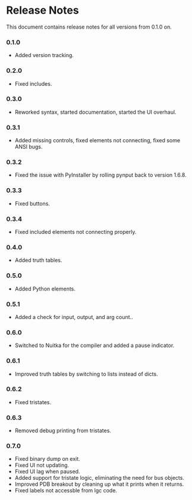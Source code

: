 # Release Notes
This document contains release notes for all versions from 0.1.0 on.

### 0.1.0
* Added version tracking.

### 0.2.0
* Fixed includes.

### 0.3.0
* Reworked syntax, started documentation, started the UI overhaul.

### 0.3.1
* Added missing controls, fixed elements not connecting, fixed some ANSI bugs.

### 0.3.2
* Fixed the issue with PyInstaller by rolling pynput back to version 1.6.8.

### 0.3.3
* Fixed buttons.

### 0.3.4
* Fixed included elements not connecting properly.

### 0.4.0
* Added truth tables.

### 0.5.0
* Added Python elements.

### 0.5.1
* Added a check for input, output, and arg count..

### 0.6.0
* Switched to Nuitka for the compiler and added a pause indicator.

### 0.6.1
* Improved truth tables by switching to lists instead of dicts.

### 0.6.2
* Fixed tristates.

### 0.6.3
* Removed debug printing from tristates.

### 0.7.0
* Fixed binary dump on exit.
* Fixed UI not updating.
* Fixed UI lag when paused.
* Added support for tristate logic, eliminating the need for bus objects.
* Improved PDB breakout by cleaning up what it prints when it returns.
* Fixed labels not accessble from lgc code.